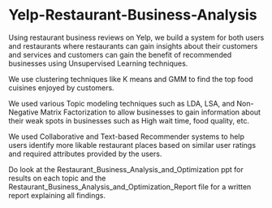 # Yelp-Restaurant-Business-Analysis

Using restaurant business reviews on Yelp, we build a system for both users and restaurants where restaurants can gain insights about their customers and services and customers can gain the benefit of recommended businesses using Unsupervised Learning techniques.

We use clustering techniques like K means and GMM to find the top food cuisines enjoyed by customers.

We used various Topic modeling techniques such as LDA, LSA, and Non-Negative Matrix Factorization to allow businesses to gain information about their weak spots in businesses such as High wait time, food quality, etc.

We used Collaborative and Text-based Recommender systems to help users identify more likable restaurant places based on similar user ratings and required attributes provided by the users. 

Do look at the Restaurant_Business_Analysis_and_Optimization ppt for results on each topic and the Restaurant_Business_Analysis_and_Optimization_Report file for a written report explaining all findings.

